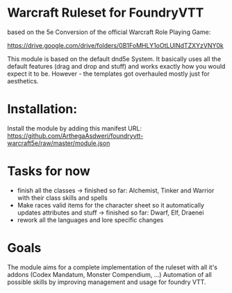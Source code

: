 # Warcraft Ruleset for FoundryVTT

based on the 5e Conversion of the official Warcraft Role Playing Game:

https://drive.google.com/drive/folders/0B1FoMHLY1oOtLUlNdTZXYzVNY0k

This module is based on the default dnd5e System. It basically uses all the default features (drag and drop and stuff) and works exactly how you would expect it to be. However - the templates got overhauled mostly just for aesthetics. 

# Installation:

Install the module by adding this manifest URL: https://github.com/ArthegaAsdweri/foundryvtt-warcraft5e/raw/master/module.json


# Tasks for now

- finish all the classes
  -> finished so far: Alchemist, Tinker and Warrior with their class skills and spells
- Make races valid items for the character sheet so it automatically updates attributes and stuff
  -> finished so far: Dwarf, Elf, Draenei 
- rework all the languages and lore specific changes

# Goals
The module aims for a complete implementation of the ruleset with all it's addons (Codex Mandatum, Monster Compendium, ...)
Automation of all possible skills by improving management and usage for foundry VTT.
